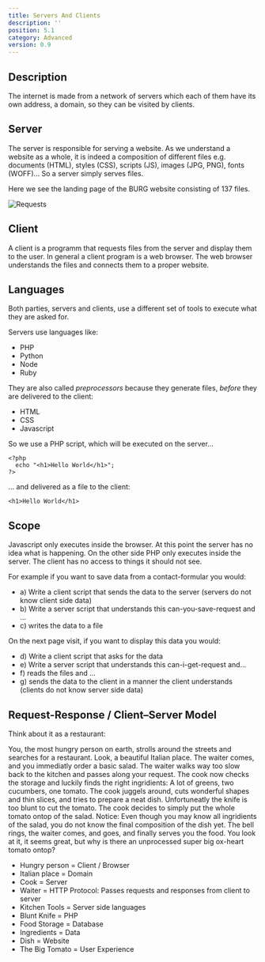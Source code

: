 ```yaml
---
title: Servers And Clients
description: ''
position: 5.1
category: Advanced
version: 0.9
---
```

## Description

The internet is made from a network of servers which each of them have its own address, a domain, so they can be visited by clients.

## Server

The server is responsible for serving a website. As we understand a website as a whole, it is indeed a composition of different files e.g. documents (HTML), styles (CSS), scripts (JS), images (JPG, PNG), fonts (WOFF)... So a server simply serves files.

Here we see the landing page of the BURG website consisting of 137 files.

![Requests](/servers-clients/01.jpg)

## Client

A client is a programm that requests files from the server and display them to the user. In general a client program is a web browser. The web browser understands the files and connects them to a proper website.

## Languages

Both parties, servers and clients, use a different set of tools to execute what they are asked for.

Servers use languages like:

- PHP
- Python
- Node
- Ruby

They are also called *preprocessors* because they generate files, *before* they are delivered to the client:

- HTML
- CSS
- Javascript

So we use a PHP script, which will be executed on the server...
```
<?php
  echo "<h1>Hello World</h1>";
?>
```
... and delivered as a file to the client:
```
<h1>Hello World</h1>
```

## Scope

Javascript only executes inside the browser. At this point the server has no idea what is happening.
On the other side PHP only executes inside the server. The client has no access to things it should not see.

For example if you want to save data from a contact-formular you would:

- a) Write a client script that sends the data to the server (servers do not know client side data)
- b) Write a server script that understands this can-you-save-request and ...
- c) writes the data to a file

On the next page visit, if you want to display this data you would:

- d) Write a client script that asks for the data
- e) Write a server script that understands this can-i-get-request and...
- f) reads the files and ...
- g) sends the data to the client in a manner the client understands (clients do not know server side data)

## Request-Response / Client–Server Model

Think about it as a restaurant:

You, the most hungry person on earth, strolls around the streets and searches for a restaurant.
Look, a beautiful Italian place.
The waiter comes, and you immediatly order a basic salad.
The waiter walks way too slow back to the kitchen and passes along your request.
The cook now checks the storage and luckily finds the right ingridients:
A lot of greens, two cucumbers, one tomato.
The cook juggels around, cuts wonderful shapes and thin slices, and tries to prepare a neat dish.
Unfortuneatly the knife is too blunt to cut the tomato.
The cook decides to simply put the whole tomato ontop of the salad.
Notice: Even though you may know all ingridients of the salad, you do not know the final composition of the dish yet.
The bell rings, the waiter comes, and goes, and finally serves you the food.
You look at it, it seems great, but why is there an unprocessed super big ox-heart tomato ontop?

- Hungry person = Client / Browser
- Italian place = Domain
- Cook = Server
- Waiter = HTTP Protocol: Passes requests and responses from client to server
- Kitchen Tools = Server side languages
- Blunt Knife = PHP
- Food Storage = Database
- Ingredients = Data
- Dish = Website
- The Big Tomato = User Experience
